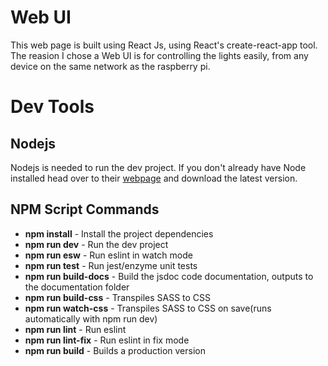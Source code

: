 # Web UI #

This web page is built using React Js, using React's create-react-app tool. 
The reasion I chose a Web UI is for controlling the lights easily, from any device 
on the same network as the raspberry pi. 


# Dev Tools #

## Nodejs ##

Nodejs is needed to run the dev project. If you don't already have Node installed head over
to their [webpage](https://nodejs.org/en/download/) and download the latest version. 

## NPM Script Commands ##
* **npm install** - Install the project dependencies
* **npm run dev** - Run the dev project
* **npm run esw** - Run eslint in watch mode
* **npm run test** - Run jest/enzyme unit tests
* **npm run build-docs** - Build the jsdoc code documentation, outputs to the documentation folder
* **npm run build-css** - Transpiles SASS to CSS
* **npm run watch-css** - Transpiles SASS to CSS on save(runs automatically with npm run dev)
* **npm run lint** - Run eslint
* **npm run lint-fix** - Run eslint in fix mode
* **npm run build** - Builds a production version

